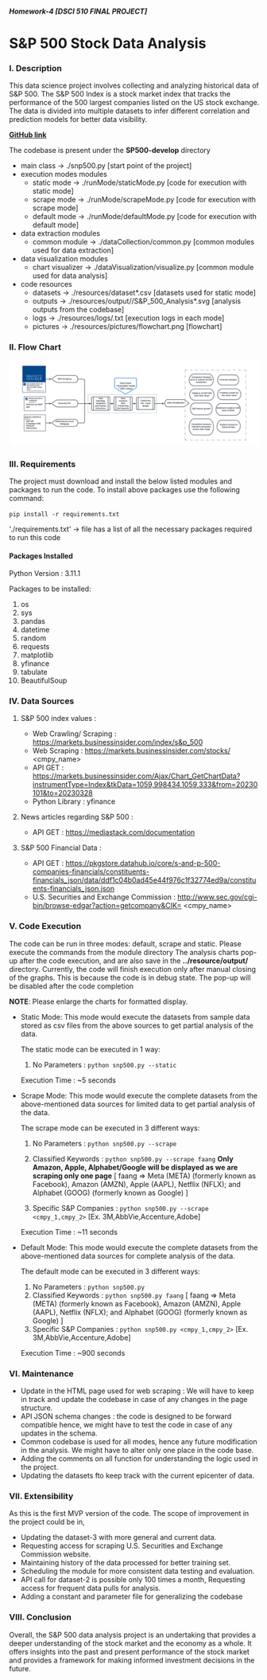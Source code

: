 ##### Homework-4 [DSCI 510 FINAL PROJECT]
# S&P 500 Stock Data Analysis

### I. Description

This data science project involves collecting and analyzing historical data of S&P 500. The S&P 500 Index is a stock market index that tracks the performance of the 500 largest companies listed on the US stock exchange.
The data is divided into multiple datasets to infer different correlation and prediction models for better data visibility.

**[GitHub link](https://github.com/ManishaMatta/SP500/tree/develop)**

The codebase is present under the **SP500-develop** directory
   * main class -> ./snp500.py [start point of the project]
   * execution modes modules
     * static mode -> ./runMode/staticMode.py [code for execution with static mode]
     * scrape mode -> ./runMode/scrapeMode.py [code for execution with scrape mode]
     * default mode -> ./runMode/defaultMode.py [code for execution with default mode]
   * data extraction modules
     * common module -> ./dataCollection/common.py [common modules used for data extraction]
   * data visualization modules
     * chart visualizer -> ./dataVisualization/visualize.py [common module used for data analysis]
   * code resources
     * datasets -> ./resources/dataset*.csv [datasets used for static mode]
     * outputs -> ./resources/output/<mode>/S&P_500_Analysis*.svg [analysis outputs from the codebase]
     * logs -> ./resources/logs/<mode>.txt [execution logs in each mode]
     * pictures -> ./resources/pictures/flowchart.png [flowchart]

### II. Flow Chart
![flowchart.png](resources%2Fpictures%2Fflowchart.png) 

### III. Requirements

The project must download and install the below listed modules and packages to
run the code. To install above packages use the following command: 

`pip install -r requirements.txt`

'./requirements.txt' -> file has a list of all the necessary packages required to run this code

#### Packages Installed

Python Version : 3.11.1

Packages to be installed:
1. os
2. sys
3. pandas
4. datetime
5. random
6. requests
7. matplotlib
8. yfinance
9. tabulate
10. BeautifulSoup

### IV. Data Sources

1. S&P 500 index values : 
      * Web Crawling/ Scraping : https://markets.businessinsider.com/index/s&p_500
      * Web Scraping : https://markets.businessinsider.com/stocks/ <cmpy_name>
      * API GET : https://markets.businessinsider.com/Ajax/Chart_GetChartData?instrumentType=Index&tkData=1059,998434,1059,333&from=20230101&to=20230328 
      * Python Library : yfinance

2. News articles regarding S&P 500 :
      * API GET : https://mediastack.com/documentation

3. S&P 500 Financial Data :
      * API GET : https://pkgstore.datahub.io/core/s-and-p-500-companies-financials/constituents-financials_json/data/ddf1c04b0ad45e44f976c1f32774ed9a/constituents-financials_json.json
      * U.S. Securities and Exchange Commission : http://www.sec.gov/cgi-bin/browse-edgar?action=getcompany&CIK= <cmpy_name>

### V. Code Execution

The code can be run in three modes: default, scrape and static. Please execute the commands from the module directory
The analysis charts pop-up after the code execution, and are also save in the **../resource/output/<mode>** directory.
Currently, the code will finish execution only after manual closing of the graphs. This is because the code is in debug state. The pop-up will be disabled after the code completion

**NOTE**: Please enlarge the charts for formatted display.

* Static Mode:
  This mode would execute the datasets from sample data stored as csv files from the above sources to get partial analysis of the data.

  The static mode can be executed in 1 way:
    1. No Parameters : `python snp500.py --static`

  Execution Time : ~5 seconds


* Scrape Mode:
  This mode would execute the complete datasets from the above-mentioned data sources for limited data to get partial analysis of the data.
  
  The scrape mode can be executed in 3 different ways:
   1. No Parameters : `python snp500.py --scrape`
   2. Classified Keywords : `python snp500.py --scrape faang` 
       **Only Amazon, Apple, Alphabet/Google will be displayed as we are scraping only one page**
       [ faang => Meta (META) (formerly known as Facebook), Amazon (AMZN), Apple (AAPL), Netflix (NFLX); and Alphabet (GOOG) (formerly known as Google) ] 
        
   3. Specific S&P Companies : `python snp500.py --scrape <cmpy_1,cmpy_2>`
        [Ex. 3M,AbbVie,Accenture,Adobe]

  Execution Time : ~11 seconds


* Default Mode:
  This mode would execute the complete datasets from the above-mentioned data sources for complete analysis of the data.

  The default mode can be executed in 3 different ways:
    1. No Parameters : `python snp500.py`
    2. Classified Keywords : `python snp500.py faang` 
        [ faang => Meta (META) (formerly known as Facebook), Amazon (AMZN), Apple (AAPL), Netflix (NFLX); and Alphabet (GOOG) (formerly known as Google) ]
    3. Specific S&P Companies : `python snp500.py <cmpy_1,cmpy_2>`
       [Ex. 3M,AbbVie,Accenture,Adobe]

  Execution Time : ~900 seconds


### VI. Maintenance

* Update in the HTML page used for web scraping : We will have to keep in track and update the codebase in case of any changes in the page structure.
* API JSON schema changes : the code is designed to be forward compatible hence, we might have to test the code in case of any updates in the schema.
* Common codebase is used for all modes, hence any future modification in the analysis. We might have to alter only one place in the code base.
* Adding the comments on all function for understanding the logic used in the project.
* Updating the datasets fto keep track with the current epicenter of data.

### VII. Extensibility

As this is the first MVP version of the code. The scope of improvement in the project could be in,
* Updating the dataset-3 with more general and current data.
* Requesting access for scraping U.S. Securities and Exchange Commission website.
* Maintaining history of the data processed for better training set.
* Scheduling the module for more consistent data testing and evaluation.
* API call for dataset-2 is possible only 100 times a month, Requesting access for frequent data pulls for analysis.
* Adding a constant and parameter file for generalizing the codebase

### VIII. Conclusion

Overall, the S&P 500 data analysis project is an undertaking that provides a deeper understanding of the stock market and the economy as a whole. It offers insights into the past and present performance of the stock market and provides a framework for making informed investment decisions in the future.



